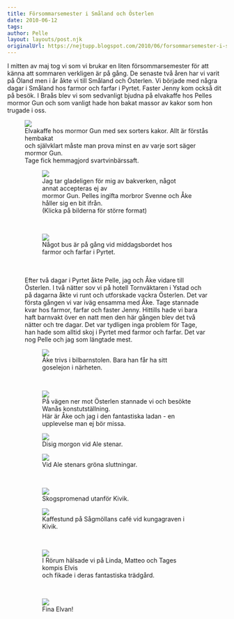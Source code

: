 ```yaml
---
title: Försommarsemester i Småland och Österlen
date: 2010-06-12
tags: 	
author: Pelle
layout: layouts/post.njk
originalUrl: https://nejtupp.blogspot.com/2010/06/forsommarsemester-i-smaland-och.html
---
```


I mitten av maj tog vi som vi brukar en liten försommarsemester för att känna att sommaren verkligen är på gång. De senaste två åren har vi varit på Öland men i år åkte vi till Småland och Österlen. Vi började med några dagar i Småland hos farmor och farfar i Pyrtet. Faster Jenny kom också dit på besök. I Braås blev vi som sedvanligt bjudna på elvakaffe hos Pelles mormor Gun och som vanligt hade hon bakat massor av kakor som hon trugade i oss.<br>

<figure>
	<img src="../../../../img/Pyrtet-_MG_9993.jpg">
	<figcaption>Elvakaffe hos mormor Gun med sex sorters kakor. Allt är förstås hembakat<br>och självklart måste man prova minst en av varje sort säger mormor Gun.<br>Tage fick hemmagjord svartvinbärssaft.<br></span></span> </div>

<figure>
	<img src="../../../../img/Pyrtet-_MG_9999.jpg">
	<figcaption>Jag tar gladeligen för mig av bakverken, något annat accepteras ej av<br>mormor Gun. Pelles ingifta morbror Svenne och Åke håller sig en bit ifrån.<br>(Klicka på bilderna för större format)<br></figcaption>
</figure>

</div><br><figure>
	<img src="../../../../img/Pyrtet-_MG_0045.jpg">
	<figcaption>Något bus är på gång vid middagsbordet hos farmor och farfar i Pyrtet.</figcaption>
</figure><br><br>Efter två dagar i Pyrtet åkte Pelle, jag och Åke vidare till Österlen. I två nätter sov vi på hotell Tornväktaren i Ystad och på dagarna åkte vi runt och utforskade vackra Österlen. Det var första gången vi var iväg ensamma med Åke. Tage stannade kvar hos farmor, farfar och faster Jenny. Hittills hade vi bara haft barnvakt över en natt men den här gången blev det två nätter och tre dagar. Det var tydligen inga problem för Tage, han hade som alltid skoj i Pyrtet med farmor och farfar. Det var nog Pelle och jag som längtade mest.<br>

<figure>
	<img src="../../../../img/%C3%96sterlen-_MG_0137.jpg">
	<figcaption>Åke trivs i bilbarnstolen. Bara han får ha sitt goselejon i närheten.</figcaption>
</figure>

</div><br><figure>
	<img src="../../../../img/%C3%96sterlen-_MG_0064.jpg">
	<figcaption>På vägen ner mot Österlen stannade vi och besökte Wanås konstutställning.<br>Här är Åke och jag i den fantastiska ladan - en upplevelse man ej bör missa.</figcaption>
</figure>

</div>

<figure>
	<img src="../../../../img/%C3%96sterlen-_MG_0090.jpg">
	<figcaption>Disig morgon vid Ale stenar. </figcaption>
</figure>

<figure>
	<img src="../../../../img/%C3%96sterlen-_MG_0083.jpg">
	<figcaption>Vid Ale stenars gröna sluttningar.</figcaption>
</figure>

</div><br><figure>
	<img src="../../../../img/%C3%96sterlen-_MG_0149.jpg">
	<figcaption>Skogspromenad utanför Kivik.</figcaption>
</figure>

<figure>
	<img src="../../../../img/%C3%96sterlen-_MG_0163.jpg">
	<figcaption>Kaffestund på Sågmöllans café vid kungagraven i Kivik.<br></figcaption>
</figure>

</div><br><figure>
	<img src="../../../../img/%C3%96sterlen-_MG_0228.jpg">
	<figcaption>I Rörum hälsade vi på Linda, Matteo och Tages kompis Elvis<br>och fikade i deras fantastiska trädgård.</figcaption>
</figure>

</div><br><figure>
	<img src="../../../../img/%C3%96sterlen-_MG_0236.jpg">
	<figcaption>Fina Elvan!</figcaption>
</figure>
